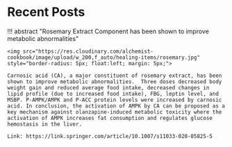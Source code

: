 # Recent Posts

!!! abstract "Rosemary Extract Component has been shown to improve metabolic abnormalities"

    <img src="https://res.cloudinary.com/alchemist-cookbook/image/upload/w_200,f_auto/healing-items/rosemary.jpg" style="border-radius: 5px; float:left; margin: 5px;">

    Carnosic acid (CA), a major constituent of rosemary extract, has been shown to improve metabolic abnormalities.  Three doses decreased body weight gain and reduced average food intake, decreased changes in lipid profile (due to increased food intake), FBG, leptin level, and MSBP. P-AMPK/AMPK and P-ACC protein levels were increased by carnosic acid. In conclusion, the activation of AMPK by CA can be proposed as a key mechanism against olanzapine-induced metabolic toxicity where the activation of AMPK increases fat consumption and regulates glucose hemostasis in the liver.
    
    Link: https://link.springer.com/article/10.1007/s11033-020-05825-5